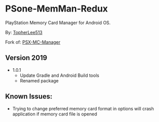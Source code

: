 # PSone-MemMan-Redux
PlayStation Memory Card Manager for Android OS.

By: [TopherLee513](https://github.com/TopherLee513)

Fork of: [PSX-MC-Manager](https://github.com/neko68k/PSX-MC-Manager)

## Version 2019
- 1.0.1
    - Update Gradle and Android Build tools
    - Renamed package
 
## Known Issues:
- Trying to change preferred memory card format in options will crash application if memory card file is opened
